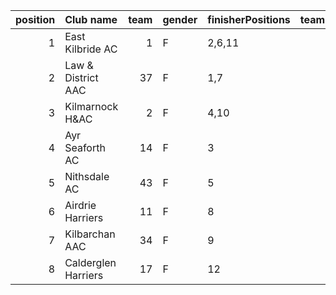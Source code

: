 |   position | Club name           |   team | gender   | finisherPositions   |   teamPoints |   penaltyPoints |   totalPoints |   totalFinishers | Website                               |
|-----------:|:--------------------|-------:|:---------|:--------------------|-------------:|----------------:|--------------:|-----------------:|:--------------------------------------|
|          1 | East Kilbride AC    |      1 | F        | 2,6,11              |           19 |               0 |            19 |                3 | http://www.ekac.org.uk/               |
|          2 | Law & District AAC  |     37 | F        | 1,7                 |            8 |              22 |            30 |                2 | http://www.lawaac.co.uk/              |
|          3 | Kilmarnock H&AC     |      2 | F        | 4,10                |           14 |              22 |            36 |                2 | http://www.kilmarnockharriers.com/    |
|          4 | Ayr Seaforth AC     |     14 | F        | 3                   |            3 |              44 |            47 |                1 | https://www.ayrseaforth.co.uk/        |
|          5 | Nithsdale AC        |     43 | F        | 5                   |            5 |              44 |            49 |                1 | nan                                   |
|          6 | Airdrie Harriers    |     11 | F        | 8                   |            8 |              44 |            52 |                1 | http://airdrieharriers.org/           |
|          7 | Kilbarchan AAC      |     34 | F        | 9                   |            9 |              44 |            53 |                1 | https://kilbarchanaac.org.uk/         |
|          8 | Calderglen Harriers |     17 | F        | 12                  |           12 |              44 |            56 |                1 | http://www.calderglenharriers.org.uk/ |